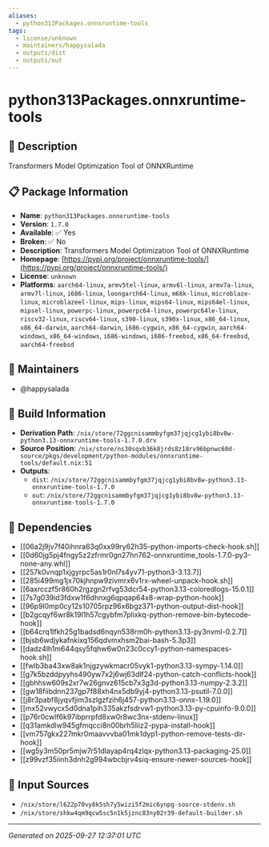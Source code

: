 ```yaml
---
aliases:
  - python313Packages.onnxruntime-tools
tags:
  - license/unknown
  - maintainers/happysalada
  - outputs/dist
  - outputs/out
---
```


# python313Packages.onnxruntime-tools

## 📝 Description

Transformers Model Optimization Tool of ONNXRuntime

## 📋 Package Information

- **Name**: `python313Packages.onnxruntime-tools`
- **Version**: `1.7.0`
- **Available**: ✅ Yes
- **Broken**: ✅ No
- **Description**: Transformers Model Optimization Tool of ONNXRuntime
- **Homepage**: [https://pypi.org/project/onnxruntime-tools/](https://pypi.org/project/onnxruntime-tools/)
- **License**: `unknown`
- **Platforms**: `aarch64-linux`, `armv5tel-linux`, `armv6l-linux`, `armv7a-linux`, `armv7l-linux`, `i686-linux`, `loongarch64-linux`, `m68k-linux`, `microblaze-linux`, `microblazeel-linux`, `mips-linux`, `mips64-linux`, `mips64el-linux`, `mipsel-linux`, `powerpc-linux`, `powerpc64-linux`, `powerpc64le-linux`, `riscv32-linux`, `riscv64-linux`, `s390-linux`, `s390x-linux`, `x86_64-linux`, `x86_64-darwin`, `aarch64-darwin`, `i686-cygwin`, `x86_64-cygwin`, `aarch64-windows`, `x86_64-windows`, `i686-windows`, `i686-freebsd`, `x86_64-freebsd`, `aarch64-freebsd`
## 👥 Maintainers

- @happysalada


## 🔧 Build Information

- **Derivation Path**: `/nix/store/72ggcnisammbyfgm37jqjcg1ybi8bv8w-python3.13-onnxruntime-tools-1.7.0.drv`
- **Source Position**: `/nix/store/ns30sqxb36k8jrds8z18rv96bpnwc60d-source/pkgs/development/python-modules/onnxruntime-tools/default.nix:51`
- **Outputs**:
  - `dist`:  `/nix/store/72ggcnisammbyfgm37jqjcg1ybi8bv8w-python3.13-onnxruntime-tools-1.7.0`
  - `out`:  `/nix/store/72ggcnisammbyfgm37jqjcg1ybi8bv8w-python3.13-onnxruntime-tools-1.7.0`

## 🔗 Dependencies

- [[06a2j9jv7f40ihnra63q0xx99ry62h35-python-imports-check-hook.sh]]
- [[0d60jg5pj4fngy5z2zfrmr0gn27hn762-onnxruntime_tools-1.7.0-py3-none-any.whl]]
- [[257k0vnqp1xjgyrpc5as1r0nl7s4yv71-python3-3.13.7]]
- [[285i499mg1jx70kjhnpw9zivmrx6v1rx-wheel-unpack-hook.sh]]
- [[6axrcczf5r860h2rgzgn2rfvg53dcr54-python3.13-coloredlogs-15.0.1]]
- [[7s7g039id3fdxw1f6dhnxg6qpqap64x8-wrap-python-hook]]
- [[96p9l0mp0cy12s10705rpz96x6bgz371-python-output-dist-hook]]
- [[b2gcqyf6wr8k19l1h57cgybfm7plixkq-python-remove-bin-bytecode-hook]]
- [[b64crq1lfkh25g1badsd6nqyn538rm0h-python3.13-py3nvml-0.2.7]]
- [[bjsb6wdjykafnkixq156qdvmxhsm2bai-bash-5.3p3]]
- [[dadz4lh1m644qsy5fqhw6w0n23c0ccy1-python-namespaces-hook.sh]]
- [[fwlb3ba43xw8ak1njgzywkmacr05vyk1-python3.13-sympy-1.14.0]]
- [[g7k5bzddpyyhs490yw7x2j6wj63dlf24-python-catch-conflicts-hook]]
- [[gbhhsw609s2xr7w26gnvz615cb7x3g3d-python3.13-numpy-2.3.2]]
- [[gw18fiibdnn237gp7f88xh4nx5db9yj4-python3.13-psutil-7.0.0]]
- [[j8r3pabf8jyqvfjim3szlgzfzih6j457-python3.13-onnx-1.19.0]]
- [[mx52vwycx5d0dna1pih335akzfsdrvw1-python3.13-py-cpuinfo-9.0.0]]
- [[p76r0cwlf6k97ibprrpfd8xw0r8wc3nx-stdenv-linux]]
- [[q31amkdlw945gfmqcci8n00brh5liiz2-pypa-install-hook]]
- [[vm757gkx227mkr0maavvvba01mk1dyp1-python-remove-tests-dir-hook]]
- [[wg5y3m50pr5mjw7r51dlayap4rq4zlqx-python3.13-packaging-25.0]]
- [[z99vzf35iinh3dnh2g994wbcbjrv4siq-ensure-newer-sources-hook]]

## 📁 Input Sources

- `/nix/store/l622p70vy8k5sh7y5wizi5f2mic6ynpg-source-stdenv.sh`
- `/nix/store/shkw4qm9qcw5sc5n1k5jznc83ny02r39-default-builder.sh`

---
*Generated on 2025-09-27 12:37:01 UTC*
